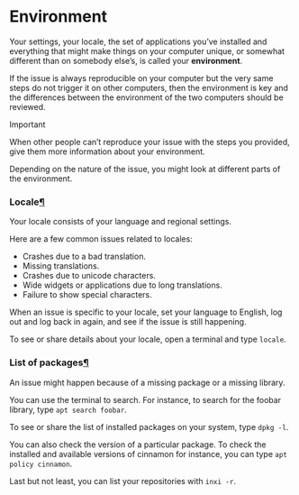 # Environment

Your settings, your locale, the set of applications you’ve installed and everything that might make things on your computer unique, or somewhat different than on somebody else’s, is called your **environment**.

If the issue is always reproducible on your computer but the very same steps do not trigger it on other computers, then the environment is key and the differences between the environment of the two computers should be reviewed.

Important

When other people can’t reproduce your issue with the steps you provided, give them more information about your environment.

Depending on the nature of the issue, you might look at different parts of the environment.

### Locale[¶](broken-reference)

Your locale consists of your language and regional settings.

Here are a few common issues related to locales:

* Crashes due to a bad translation.
* Missing translations.
* Crashes due to unicode characters.
* Wide widgets or applications due to long translations.
* Failure to show special characters.

When an issue is specific to your locale, set your language to English, log out and log back in again, and see if the issue is still happening.

To see or share details about your locale, open a terminal and type `locale`.

### List of packages[¶](broken-reference)

An issue might happen because of a missing package or a missing library.

You can use the terminal to search. For instance, to search for the foobar library, type `apt search foobar`.

To see or share the list of installed packages on your system, type `dpkg -l`.

You can also check the version of a particular package. To check the installed and available versions of cinnamon for instance, you can type `apt policy cinnamon`.

Last but not least, you can list your repositories with `inxi -r`.
